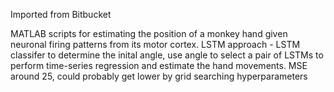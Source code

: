 Imported from Bitbucket

MATLAB scripts for estimating the position of a monkey hand given neuronal firing patterns from its motor cortex. LSTM approach - LSTM classifer to determine the inital angle, use angle to select a pair of LSTMs to perform time-series regression and estimate the hand movements. MSE around 25, could probably get lower by grid searching hyperparameters 
